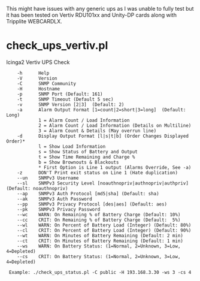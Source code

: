 This might have issues with any generic ups as I was unable to fully test but it has been tested on Vertiv RDU101xx and Unity-DP cards along with Tripplite WEBCARDLX. 

# check_ups_vertiv.pl
Icinga2 Vertiv UPS Check

        -h      Help
        -V      Version
        -C      SNMP Community
        -H      Hostname
        -p      SNMP Port (Default: 161)
        -t      SNMP Timeout (Default 5 sec)
        -v      SNMP Version [2|3]  (Default: 2)
        -a      Alarm Output Format [1=count|2=short|3=long]  (Default: Long)
                1 = Alarm Count / Load Information
                2 = Alarm Count / Load Information (Details on Multiline)
                3 = Alarm Count & Details (May overrun line)
        -d      Display Output Format [l|s|t|b] (Order Changes Displayed Order)*
                l = Show Load Information
                s = Show Status of Battery and Output
                t = Show Time Remaining and Charge %
                b = Show Brownouts & Blackouts
                * First Option is Line 1 output (Alarms Override, See -a)
        -z      DON'T Print exit status on Line 1 (Hate duplication)
        --un    SNMPv3 Username
        --sl    SNMPv3 Security Level [noauthnopriv|authnopriv|authpriv] (Default: noauthnopriv)
        --ap    SNMPv3 Auth Protocol [md5|sha] (Default: sha)
        --ak    SNMPv3 Auth Password
        --pp    SNMPv3 Privacy Protocol [des|aes] (Default: aes)
        --pk    SNMPv3 Privacy Password
        --wc    WARN: On Remaining % of Battery Charge (Default: 10%)
        --cc    CRIT: On Remaining % of Battery Charge (Default:  5%)
        --wl    WARN: On Percent of Battery Load (Integer) (Default: 80%)
        --cl    CRIT: On Percent of Battery Load (Integer) (Default: 90%)
        --wt    WARN: On Minutes of Battery Remaining (Default: 2 min)
        --ct    CRIT: On Minutes of Battery Remaining (Default: 1 min)
        --ws    WARN: On Battery Status: (1=Normal, 2=Unknown, 3=Low, 4=Depleted)
        --cs    CRIT: On Battery Status: (1=Normal, 2=Unknown, 3=Low, 4=Depleted)

     Example: ./check_ups_status.pl -C public -H 193.168.3.30 -ws 3 -cs 4

